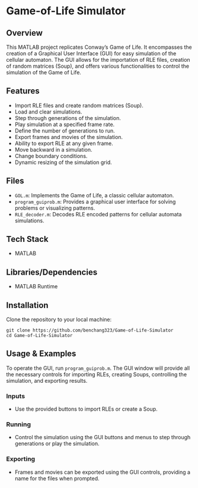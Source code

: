 # Game-of-Life Simulator

## Overview
This MATLAB project replicates Conway’s Game of Life. It encompasses the creation of a Graphical User Interface (GUI) for easy simulation of the cellular automaton. The GUI allows for the importation of RLE files, creation of random matrices (Soup), and offers various functionalities to control the simulation of the Game of Life.

## Features
- Import RLE files and create random matrices (Soup).
- Load and clear simulations.
- Step through generations of the simulation.
- Play simulation at a specified frame rate.
- Define the number of generations to run.
- Export frames and movies of the simulation.
- Ability to export RLE at any given frame.
- Move backward in a simulation.
- Change boundary conditions.
- Dynamic resizing of the simulation grid.

## Files
- `GOL.m`: Implements the Game of Life, a classic cellular automaton.
- `program_guiprob.m`: Provides a graphical user interface for solving problems or visualizing patterns.
- `RLE_decoder.m`: Decodes RLE encoded patterns for cellular automata simulations.

## Tech Stack
- MATLAB

## Libraries/Dependencies
- MATLAB Runtime

## Installation
Clone the repository to your local machine:
```
git clone https://github.com/benchang323/Game-of-Life-Simulator
cd Game-of-Life-Simulator
```

## Usage & Examples
To operate the GUI, run `program_guiprob.m`. The GUI window will provide all the necessary controls for importing RLEs, creating Soups, controlling the simulation, and exporting results.

### Inputs
- Use the provided buttons to import RLEs or create a Soup.

### Running
- Control the simulation using the GUI buttons and menus to step through generations or play the simulation.

### Exporting
- Frames and movies can be exported using the GUI controls, providing a name for the files when prompted.
